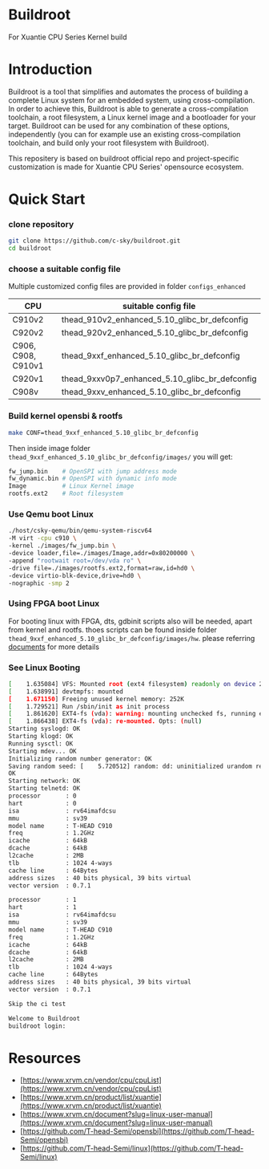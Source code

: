 # Buildroot
For Xuantie CPU Series Kernel build

# Introduction
Buildroot is a tool that simplifies and automates the process of building a complete Linux system for an embedded system, using cross-compilation. In order to achieve this, Buildroot is able to generate a cross-compilation toolchain, a root filesystem, a Linux kernel image and a bootloader for your target. Buildroot can be used for any combination of these options, independently (you can for example use an existing cross-compilation toolchain, and build only your root filesystem with Buildroot).

This repositery is based on buildroot official repo and project-specific customization is made for Xuantie CPU Series' opensource ecosystem.

# Quick Start

### clone repository

```bash
git clone https://github.com/c-sky/buildroot.git
cd buildroot
```

### choose a suitable config file

Multiple customized config files are provided in folder `configs_enhanced`

CPU | suitable config file
--- | ---
C910v2 | thead_910v2_enhanced_5.10_glibc_br_defconfig
C920v2 | thead_920v2_enhanced_5.10_glibc_br_defconfig
C906, C908, C910v1 | thead_9xxf_enhanced_5.10_glibc_br_defconfig
C920v1 | thead_9xxv0p7_enhanced_5.10_glibc_br_defconfig
C908v | thead_9xxv_enhanced_5.10_glibc_br_defconfig 


### Build kernel opensbi & rootfs

```bash
make CONF=thead_9xxf_enhanced_5.10_glibc_br_defconfig
```

Then inside image folder `thead_9xxf_enhanced_5.10_glibc_br_defconfig/images/` you will get:
```bash
fw_jump.bin    # OpenSPI with jump address mode
fw_dynamic.bin # OpenSPI with dynamic info mode
Image          # Linux Kernel image    
rootfs.ext2    # Root filesystem 

```


### Use Qemu boot Linux

```bash
./host/csky-qemu/bin/qemu-system-riscv64 
-M virt -cpu c910 \
-kernel ./images/fw_jump.bin \
-device loader,file=./images/Image,addr=0x80200000 \
-append "rootwait root=/dev/vda ro" \
-drive file=./images/rootfs.ext2,format=raw,id=hd0 \
-device virtio-blk-device,drive=hd0 \
-nographic -smp 2
```


### Using FPGA boot Linux

For booting linux with FPGA, dts, gdbinit scripts also will be needed, apart from kernel and rootfs. thoes scripts can be found inside folder  `thead_9xxf_enhanced_5.10_glibc_br_defconfig/images/hw`. please referring [documents](https://www.xrvm.cn/document?slug=linux-user-manual) for more details


### See Linux Booting
```bash
[    1.635084] VFS: Mounted root (ext4 filesystem) readonly on device 254:0.
[    1.638991] devtmpfs: mounted
[    1.671150] Freeing unused kernel memory: 252K
[    1.729521] Run /sbin/init as init process
[    1.861620] EXT4-fs (vda): warning: mounting unchecked fs, running e2fsck is recommended
[    1.866438] EXT4-fs (vda): re-mounted. Opts: (null)
Starting syslogd: OK
Starting klogd: OK
Running sysctl: OK
Starting mdev... OK
Initializing random number generator: OK
Saving random seed: [    5.720512] random: dd: uninitialized urandom read (512 bytes read)
OK
Starting network: OK
Starting telnetd: OK
processor       : 0
hart            : 0
isa             : rv64imafdcsu
mmu             : sv39
model name      : T-HEAD C910
freq            : 1.2GHz
icache          : 64kB
dcache          : 64kB
l2cache         : 2MB
tlb             : 1024 4-ways
cache line      : 64Bytes
address sizes   : 40 bits physical, 39 bits virtual
vector version  : 0.7.1

processor       : 1
hart            : 1
isa             : rv64imafdcsu
mmu             : sv39
model name      : T-HEAD C910
freq            : 1.2GHz
icache          : 64kB
dcache          : 64kB
l2cache         : 2MB
tlb             : 1024 4-ways
cache line      : 64Bytes
address sizes   : 40 bits physical, 39 bits virtual
vector version  : 0.7.1

Skip the ci test

Welcome to Buildroot
buildroot login:
```

# Resources
 - [https://www.xrvm.cn/vendor/cpu/cpuList](https://www.xrvm.cn/vendor/cpu/cpuList)
 - [https://www.xrvm.cn/product/list/xuantie](https://www.xrvm.cn/product/list/xuantie)
 - [https://www.xrvm.cn/document?slug=linux-user-manual](https://www.xrvm.cn/document?slug=linux-user-manual)
 - [https://github.com/T-head-Semi/opensbi](https://github.com/T-head-Semi/opensbi)
 - [https://github.com/T-head-Semi/linux](https://github.com/T-head-Semi/linux)

